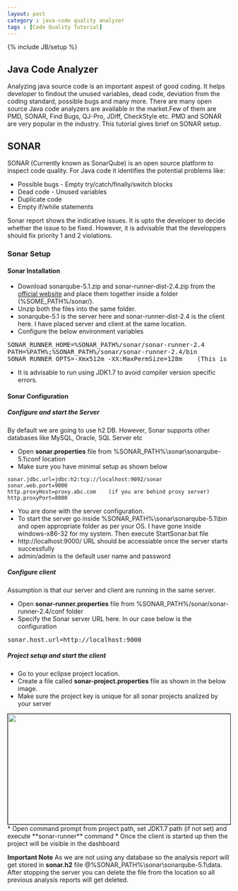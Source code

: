 ```yaml
---
layout: post
category : java-code quality analyzer
tags : [Code Quality Tutorial]
---
```

{% include JB/setup %}

## Java Code Analyzer
Analyzing java source code is an important aspest of good coding. It helps developer to findout the unused variables, dead code, deviation from the coding standard, possible bugs and many more. There are many open source Java code analyzers are available in the market.Few of them are PMD, SONAR, Find Bugs, QJ-Pro, JDiff, CheckStyle etc. PMD and SONAR are very popular in the industry. This tutorial gives brief on SONAR setup.

## SONAR
SONAR (Currently known as SonarQube) is an open source platform to inspect code quality. For Java code it identifies the potential problems like:
<ul>
 <li> Possible bugs - Empty try/catch/finally/switch blocks</li>
 <li> Dead code - Unused variables </li>
 <li> Duplicate code </li>
 <li> Empty if/while statements </li>
</ul>
Sonar report shows the indicative issues. It is upto the developer to decide whether the issue to be fixed. However, it is advisable that the developpers should fix priority 1 and 2 violations.

### Sonar Setup

#### Sonar Installation

* Download sonarqube-5.1.zip and sonar-runner-dist-2.4.zip from the [official website](http://www.sonarqube.org/downloads/) and place them together inside a folder (%SOME_PATH%/sonar/).
 * Unzip both the files into the same folder.
 * sonarqube-5.1 is the server here and sonar-runner-dist-2.4 is the client here. I have placed server and client at the same location.
 * Configure the below environment variables
 
<pre class="prettyprint lang-java">
SONAR_RUNNER_HOME=%SONAR_PATH%/sonar/sonar-runner-2.4
PATH=%PATH%;%SONAR_PATH%/sonar/sonar-runner-2.4/bin
SONAR_RUNNER_OPTS=-Xmx512m -XX:MaxPermSize=128m    (This is optional)
</pre>

 * It is advisable to run using JDK1.7 to avoid compiler version specific errors.
 
#### Sonar Configuration

##### Configure and start the Server

By default we are going to use h2 DB. However, Sonar supports other databases like MySQL, Oracle, SQL Server etc  
 * Open **sonar.properties** file from %SONAR_PATH%\sonar\sonarqube-5.1\conf location
 * Make sure you have minimal setup as shown below
``` 
sonar.jdbc.url=jdbc:h2:tcp://localhost:9092/sonar  
sonar.web.port=9000  
http.proxyHost=proxy.abc.com    (if you are behind proxy server)  
http.proxyPort=8080
```
 * You are done with the server configuration.
 * To start the server go inside %SONAR_PATH%\sonar\sonarqube-5.1\bin and open appropriate folder as per your OS. I have gone inside windows-x86-32 for my system. Then execute StartSonar.bat file 
 * http://localhost:9000/ URL should be accessiable once the server starts successfully
 * admin/admin is the default user name and password

##### Configure client

Assumption is that our server and client are running in the same server.
 * Open **sonar-runner.properties** file from %SONAR_PATH%/sonar/sonar-runner-2.4/conf folder
 * Specify the Sonar server URL here. In our case below is the configuration
<pre class="prettyprint">
sonar.host.url=http://localhost:9000
</pre>

##### Project setup and start the client

* Go to your eclipse project location.
* Create a file called **sonar-project.properties** file as shown in the below image.
* Make sure the project key is unique for all sonar projects analized by your server
<img style="border:1px solid black" src="https://cloud.githubusercontent.com/assets/11231867/7565197/9a24c41a-f80b-11e4-9136-62b1a71ef22a.png" height="250" width="850">
* Open command prompt from project path, set JDK1.7 path (if not set) and execute **sonar-runner** command
* Once the client is started up then the project will be visible in the dashboard

**Important Note**
 As we are not using any database so the analysis report will get stored in **sonar.h2** file @%SONAR_PATH%\sonar\sonarqube-5.1\data. After stopping the server you can delete the file from the location so all previous analysis reports will get deleted.

